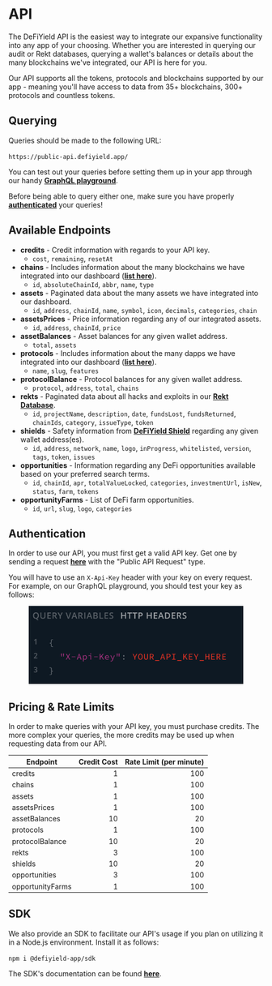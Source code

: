 # API

The DeFiYield API is the easiest way to integrate our expansive functionality into any app of your choosing. Whether you are interested in querying our audit or Rekt databases, querying a wallet's balances or details about the many blockchains we've integrated, our API is here for you.

Our API supports all the tokens, protocols and blockchains supported by our app - meaning you'll have access to data from 35+ blockchains, 300+ protocols and countless tokens.

## Querying

Queries should be made to the following URL:

`https://public-api.defiyield.app/`

You can test out your queries before setting them up in your app through our handy [**GraphQL playground**](https://public-api.defiyield.app/graphql/).

Before being able to query either one, make sure you have properly [**authenticated**](api.md#authentication) your queries!

## Available Endpoints

* **credits** - Credit information with regards to your API key.
  * `cost`, `remaining`, `resetAt`
* **chains** - Includes information about the many blockchains we have integrated into our dashboard ([**list here**](../dashboard/the-defiyield-dashboard/supported-blockchains.md)).
  * `id`, `absoluteChainId`, `abbr`, `name`, `type`
* **assets** - Paginated data about the many assets we have integrated into our dashboard.
  * `id`, `address`, `chainId`, `name`, `symbol`, `icon`, `decimals`, `categories`, `chain`
* **assetsPrices** - Price information regarding any of our integrated assets.
  * `id`, `address`, `chainId`, `price`
* **assetBalances** - Asset balances for any given wallet address.
  * `total`, `assets`
* **protocols** - Includes information about the many dapps we have integrated into our dashboard ([**list here**](../dashboard/the-defiyield-dashboard/supported-protocols.md)).
  * `name`, `slug`, `features`
* **protocolBalance** - Protocol balances for any given wallet address.
  * `protocol`, `address`, `total`, `chains`
* **rekts** - Paginated data about all hacks and exploits in our [**Rekt Database**](../audits/rekt-database.md).
  * `id`, `projectName`, `description`, `date`, `fundsLost`, `fundsReturned`, `chainIds`, `category`, `issueType`, `token`
* **shields** - Safety information from [**DeFiYield Shield**](../security-toolkit/shield.md) regarding any given wallet address(es).
  * `id`, `address`, `network`, `name`, `logo`, `inProgress`, `whitelisted`, `version`, `tags`, `token`, `issues`
* **opportunities** - Information regarding any DeFi opportunities available based on your preferred search terms.
  * `id`, `chainId`, `apr`, `totalValueLocked`, `categories`, `investmentUrl`, `isNew`, `status`, `farm`, `tokens`
* **opportunityFarms** - List of DeFi farm opportunities.
  * `id`, `url`, `slug`, `logo`, `categories`

## Authentication

In order to use our API, you must first get a valid API key. Get one by sending a request [**here**](https://defiyield.zendesk.com/hc/en-us/requests/new) with the "Public API Request" type.

You will have to use an `X-Api-Key` header with your key on every request. For example, on our GraphQL playground, you should test your key as follows:

<figure><img src="../.gitbook/assets/Screenshot at Oct 12 14-34-25.png" alt=""><figcaption></figcaption></figure>

## Pricing & Rate Limits

In order to make queries with your API key, you must purchase credits. The more complex your queries, the more credits may be used up when requesting data from our API.

| Endpoint         | Credit Cost | Rate Limit (per minute) |
| ---------------- | ----------: | ----------------------: |
| credits          |           1 |                     100 |
| chains           |           1 |                     100 |
| assets           |           1 |                     100 |
| assetsPrices     |           1 |                     100 |
| assetBalances    |          10 |                      20 |
| protocols        |           1 |                     100 |
| protocolBalance  |          10 |                      20 |
| rekts            |           3 |                     100 |
| shields          |          10 |                      20 |
| opportunities    |           3 |                     100 |
| opportunityFarms |           1 |                     100 |

## SDK

We also provide an SDK to facilitate our API's usage if you plan on utilizing it in a Node.js environment. Install it as follows:

`npm i @defiyield-app/sdk`

The SDK's documentation can be found [**here**](https://www.npmjs.com/package/@defiyield-app/sdk).
